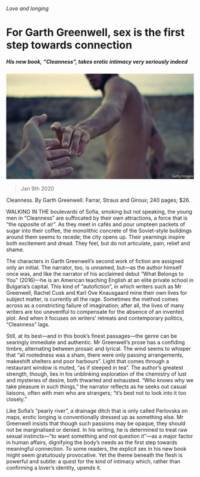 ###### Love and longing

# For Garth Greenwell, sex is the first step towards connection 

##### His new book, “Cleanness”, takes erotic intimacy very seriously indeed 

![image](images/20200111_BKP003_0.jpg) 

> Jan 9th 2020 

Cleanness. By Garth Greenwell. Farrar, Straus and Giroux; 240 pages; $26. 

WALKING IN THE boulevards of Sofia, smoking but not speaking, the young men in “Cleanness” are suffocated by their own attractions, a force that is “the opposite of air”. As they meet in cafés and pour umpteen packets of sugar into their coffee, the monolithic concrete of the Soviet-style buildings around them seems to recede; the city opens up. Their yearnings inspire both excitement and dread. They feel, but do not articulate, pain, relief and shame.

The characters in Garth Greenwell’s second work of fiction are assigned only an initial. The narrator, too, is unnamed, but—as the author himself once was, and like the narrator of his acclaimed debut “What Belongs to You” (2016)—he is an American teaching English at an elite private school in Bulgaria’s capital. This kind of “autofiction”, in which writers such as Mr Greenwell, Rachel Cusk and Karl Ove Knausgaard mine their own lives for subject matter, is currently all the rage. Sometimes the method comes across as a constricting failure of imagination; after all, the lives of many writers are too uneventful to compensate for the absence of an invented plot. And when it focuses on writers’ retreats and contemporary politics, “Cleanness” lags.

Still, at its best—and in this book’s finest passages—the genre can be searingly immediate and authentic. Mr Greenwell’s prose has a confiding timbre, alternating between prosaic and lyrical. The wind seems to whisper that “all rootedness was a sham, there were only passing arrangements, makeshift shelters and poor harbours”. Light that comes through a restaurant window is muted, “as if steeped in tea”. The author’s greatest strength, though, lies in his unblinking exploration of the chemistry of lust and mysteries of desire, both thwarted and exhausted. “Who knows why we take pleasure in such things,” the narrator reflects as he seeks out casual liaisons, often with men who are strangers; “it’s best not to look into it too closely.”

Like Sofia’s “pearly river”, a drainage ditch that is only called Perlovska on maps, erotic longing is conventionally dressed up as something else. Mr Greenwell insists that though such passions may be opaque, they should not be marginalised or denied. In his writing, he is determined to treat raw sexual instincts—“to want something and not question it”—as a major factor in human affairs, dignifying the body’s needs as the first step towards meaningful connection. To some readers, the explicit sex in his new book might seem gratuitously provocative. Yet the theme beneath the flesh is powerful and subtle: a quest for the kind of intimacy which, rather than confirming a lover’s identity, upends it.


